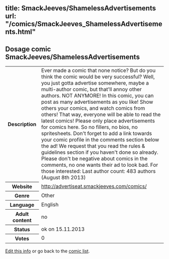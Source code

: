 title: SmackJeeves/ShamelessAdvertisements
url: "/comics/SmackJeeves_ShamelessAdvertisements.html"
---
Dosage comic SmackJeeves/ShamelessAdvertisements
-----------------------------------------

<p id="msg"></p>
<script type="text/javascript">
if (window.location.search === '?edit_info_mail=sent_ok') {
  var elem = document.getElementById("msg");
  elem.innerHTML = 'Edited information sucessfully sent for review, which is usually done daily. Thanks!';
  elem.className = 'ok';
}
</script>
<table class="comicinfo">
<tr>
<th>Description</th><td>Ever made a comic that none notice? But do you think the comic would be very successful? Well, you just gotta advertise somewhere, maybe a multi-author comic, but that'll annoy other authors. NOT ANYMORE! In this comic, you can post as many advertisements as you like! Show others your comics, and watch comics from others! That way, everyone will be able to read the latest comics! Please only place advertisements for comics here. So no fillers, no bios, no spritesheets. Don't forget to add a link towards your comic profile in the comments section below the ad! We request that you read the rules &amp; guidelines section if you haven't done so already. Please don't be negative about comics in the comments, no one wants their ad to look bad. For those interested: Last author count: 483 authors (August 8th 2013)</td>
</tr>
<tr>
<th>Website</th><td><a href="http://advertiseat.smackjeeves.com/comics/">http://advertiseat.smackjeeves.com/comics/</a></td>
</tr>
<tr>
<th>Genre</th><td>Other</td>
</tr>
<tr>
<th>Language</th><td>English</td>
</tr>
<tr>
<th>Adult content</th><td>no</td>
</tr>
<tr>
<th>Status</th><td>ok on 15.11.2013</td>
</tr>
<tr>
<th>Votes</th><td>0</td>
</tr>
</table>

[Edit this info](SmackJeeves_ShamelessAdvertisements_edit.html) or go back to the [comic list](../comic-index.html).
